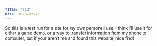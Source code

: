 ```yaml
---
TITLE: "213"
DATE: 2025-02-27
---
```


So this is a test run for a site for my own personell use, I think I'll use it for either a game demo, or a way to transfer information from my phone to computer, but if your aren't me and found this website, nice find!
